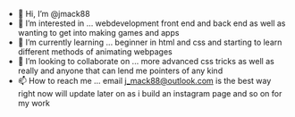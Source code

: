 - 👋 Hi, I’m @jmack88
- 👀 I’m interested in ... webdevelopment front end and back end as well as wanting to get into making games and apps
- 🌱 I’m currently learning ... beginner in html and css and starting to learn different methods of animating webpages 
- 💞️ I’m looking to collaborate on ... more advanced css tricks as well as really and anyone that can lend me pointers of any kind
- 📫 How to reach me ... email j_mack88@outlook.com is the best way right now will update later on as i build an instagram page and so on for my work

<!---
jmack88/jmack88 is a ✨ special ✨ repository because its `README.md` (this file) appears on your GitHub profile.
You can click the Preview link to take a look at your changes.
--->

